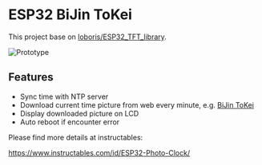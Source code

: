 
# ESP32 BiJin ToKei

This project base on [loboris/ESP32_TFT_library](https://github.com/loboris/ESP32_TFT_library).

![Prototype](https://cdn.instructables.com/FX4/HGSZ/JBGTYI53/FX4HGSZJBGTYI53.RECTANGLE1.jpg)

## Features

* Sync time with NTP server
* Download current time picture from web every minute, e.g. [BiJin ToKei](http://http://www.bijint.com)
* Display downloaded picture on LCD
* Auto reboot if encounter error

Please find more details at instructables:

https://www.instructables.com/id/ESP32-Photo-Clock/
